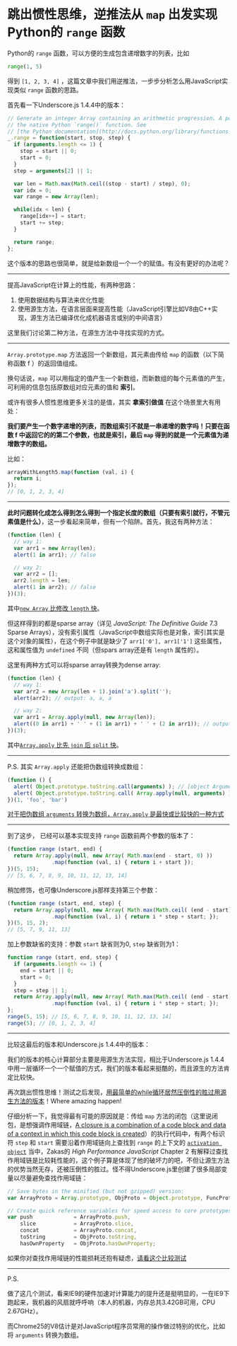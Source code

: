 # 跳出惯性思维，逆推法从 `map` 出发实现Python的 `range` 函数

Python的 `range` 函数，可以方便的生成包含递增数字的列表，比如

```Python
range(1, 5)
```
得到 `[1, 2, 3, 4]` ，这篇文章中我们用逆推法，一步步分析怎么用JavaScript实现类似 `range` 函数的思路。

首先看一下Underscore.js 1.4.4中的版本：

```JavaScript
// Generate an integer Array containing an arithmetic progression. A port of
// the native Python `range()` function. See
// [the Python documentation](http://docs.python.org/library/functions.html#range).
_.range = function(start, stop, step) {
  if (arguments.length <= 1) {
    stop = start || 0;
    start = 0;
  }
  step = arguments[2] || 1;

  var len = Math.max(Math.ceil((stop - start) / step), 0);
  var idx = 0;
  var range = new Array(len);

  while(idx < len) {
    range[idx++] = start;
    start += step;
  }

  return range;
};
```

这个版本的思路也很简单，就是给新数组一个一个的赋值。有没有更好的办法呢？

---

提高JavaScript在计算上的性能，有两种思路：

1. 使用数据结构与算法来优化性能
2. 使用源生方法，在语言层面来提高性能（JavaScript引擎比如V8由C++实现，源生方法已编译优化成机器语言或别的中间语言）

这里我们讨论第二种方法，在源生方法中寻找实现的方式。

---

`Array.prototype.map` 方法返回一个新数组，其元素由传给 `map` 的函数（以下简称函数 f ）的返回值组成。

换句话说，`map` 可以用指定的值产生一个新数组，而新数组的每个元素值的产生，可利用的信息包括原数组对应元素的值和 **索引**。

或许有很多人惯性思维更多关注的是值，其实 **拿索引做值** 在这个场景里大有用处：

**我们要产生一个数字递增的列表，而数组索引不就是一串递增的数字吗！只要在函数 f 中返回它的的第二个参数，也就是索引，最后 `map` 得到的就是一个元素值为递增数字的数组。**

比如：

```JavaScript
arrayWithLength5.map(function (val, i) {
  return i;
});
// [0, 1, 2, 3, 4]
```

---

**此时问题转化成怎么得到怎么得到一个指定长度的数组（只要有索引就行，不管元素值是什么）**，这一步看起来简单，但有一个陷阱。首先，我这有两种方法：

```JavaScript
(function (len) {
  // way 1:
  var arr1 = new Array(len);
  alert(1 in arr1); // false

  // way 2:
  var arr2 = [];
  arr2.length = len;
  alert(1 in arr2); // false
})(3);
```

其中[`new Array` 比修改 `length` 快](http://jsperf.com/create-sparse-array)。


但这样得到的都是sparse array（详见 *JavaScript: The Definitive Guide* 7.3 Sparse Arrays），没有索引属性（JavaScript中数组实际也是对象，索引其实是这个对象的属性），在这个例子中就是缺少了 `arr1['0'], arr1['1']` 这些属性，这和属性值为 `undefined` 不同（但spars array还是有 `length` 属性的）。

这里有两种方式可以将sparse array转换为dense array:

```JavaScript
(function (len) {
  // way 1:
  var arr2 = new Array(len + 1).join('a').split('');
  alert(arr2); // output: a, a, a

  // way 2:
  var arr1 = Array.apply(null, new Array(len));
  alert((0 in arr1) + ' ' + (1 in arr1) + ' ' + (2 in arr1)); // output: true true true. Awesome!
})(3);
```

其中[`Array.apply` 比先 `join` 后 `split` 快](http://jsperf.com/sparse-array-to-dense-array)。

---

P.S. 其实 `Array.apply` 还能把伪数组转换成数组：

```JavaScript
(function () {
  alert( Object.prototype.toString.call(arguments) ); // [object Arguments]
  alert( Object.prototype.toString.call( Array.apply(null, arguments) ) ); // [object Array]
})(1, 'foo', 'bar')
```

[对于把伪数组 `arguments` 转换为数组，`Array.apply` 是最快或比较快的一种方式](http://jsperf.com/converting-arguments-to-an-array/14)

---

到了这步， 已经可以基本实现支持 `range` 函数前两个参数的版本了：

```JavaScript
(function range (start, end) {
  return Array.apply(null, new Array( Math.max(end - start, 0) ))
              .map(function (val, i) { return i + start });
})(5, 15);
// [5, 6, 7, 8, 9, 10, 11, 12, 13, 14]
```

稍加修饰，也可像Underscore.js那样支持第三个参数：

```JavaScript
(function range (start, end, step) {
  return Array.apply(null, new Array( Math.max(Math.ceil( (end - start) / step ), 0) ))
              .map(function (val, i) { return i * step + start; });
})(5, 15, 2);
// [5, 7, 9, 11, 13]
```

加上参数缺省的支持：参数 `start` 缺省则为0, `step` 缺省则为1：

```JavaScript
function range (start, end, step) {
  if (arguments.length <= 1) {
    end = start || 0;
    start = 0;
  }
  step = step || 1;
  return Array.apply(null, new Array( Math.max(Math.ceil( (end - start) / step ), 0) ))
              .map(function (val, i) { return i * step + start; });
};
range(5, 15); // [5, 6, 7, 8, 9, 10, 11, 12, 13, 14]
range(5); // [0, 1, 2, 3, 4]
```

---

比较这最后的版本和Underscore.js 1.4.4中的版本：

我们的版本的核心计算部分主要是用源生方法实现，相比于Underscore.js 1.4.4中用一层循环一个一个赋值的方式，我们的版本看起来挺酷的，而且源生的方法肯定比较快。

再次跳出惯性思维！测试之后发现，[用最简单的while循环居然压倒性的胜过用源生方法的版本](http://jsperf.com/simulate-range-of-python/2)！Where amazing happen!

仔细分析一下，我觉得最有可能的原因就是：传给 `map` 方法的闭包（这里说闭包，是想强调作用域链，[A closure is a combination of a code block and data of a context in which this code block is created](http://dmitrysoshnikov.com/ecmascript/chapter-6-closures/#closure)）的执行代码中，有两个标识符 `step` 和 `start` 需要沿着作用域链向上查找到 `range` 的上下文的 [`activation object`](http://dmitrysoshnikov.com/ecmascript/chapter-2-variable-object/#variable-object-in-function-context) 当中，Zakas的 *High Performance JavaScript* Chapter 2 有解释过查找作用域链是比较耗性能的，这个例子算是体现了他的破坏力的吧，不但让源生方法的优势当然无存，还被压倒性的胜过。怪不得Underscore.js里创建了很多局部变量以尽量避免查找作用域链：

```JavaScript
// Save bytes in the minified (but not gzipped) version:
var ArrayProto = Array.prototype, ObjProto = Object.prototype, FuncProto = Function.prototype;

// Create quick reference variables for speed access to core prototypes.
var push             = ArrayProto.push,
    slice            = ArrayProto.slice,
    concat           = ArrayProto.concat,
    toString         = ObjProto.toString,
    hasOwnProperty   = ObjProto.hasOwnProperty;
```

如果你对查找作用域链的性能损耗还抱有疑虑，[请看这个比较测试](http://jsperf.com/original-foreach-with-scope-chain-searching-vs-while-lo)

---

P.S. 

做了这几个测试，看来IE9的硬件加速对计算能力的提升还是挺明显的，一在IE9下跑起来，我机器的风扇就呼呼响（本人的机器，内存总共3.42GB可用，CPU 2.67GHz）。

而Chrome25的V8估计是对JavaScript程序员常用的操作做过特别的优化，比如将 `arguments` 转换为数组。
